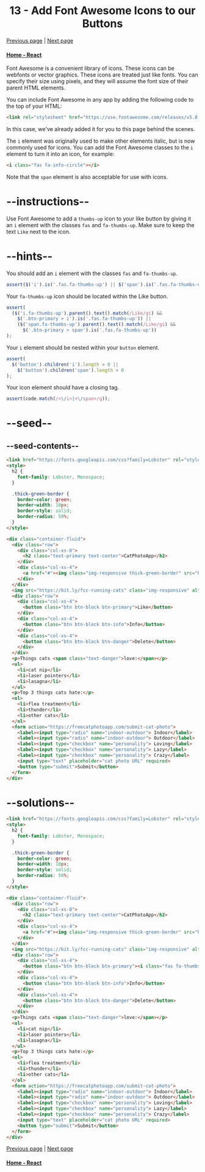 # <center>13 - Add Font Awesome Icons to our Buttons</center>

[Previous page](12-create-a-custom-heading.md) | [Next page](14-add-font-awesome-icons-to-all-of-our-buttons.md)

#### [Home - React](./README.md)


Font Awesome is a convenient library of icons. These icons can be webfonts or vector graphics. These icons are treated just like fonts. You can specify their size using pixels, and they will assume the font size of their parent HTML elements.

You can include Font Awesome in any app by adding the following code to the top of your HTML:

```html
<link rel="stylesheet" href="https://use.fontawesome.com/releases/v5.8.1/css/all.css" integrity="sha384-50oBUHEmvpQ+1lW4y57PTFmhCaXp0ML5d60M1M7uH2+nqUivzIebhndOJK28anvf" crossorigin="anonymous">
```

In this case, we've already added it for you to this page behind the scenes.

The `i` element was originally used to make other elements italic, but is now commonly used for icons. You can add the Font Awesome classes to the `i` element to turn it into an icon, for example:

```html
<i class="fas fa-info-circle"></i>
```

Note that the `span` element is also acceptable for use with icons.

# --instructions--

Use Font Awesome to add a `thumbs-up` icon to your like button by giving it an `i` element with the classes `fas` and `fa-thumbs-up`. Make sure to keep the text `Like` next to the icon.

# --hints--

You should add an `i` element with the classes `fas` and `fa-thumbs-up`.

```js
assert($('i').is('.fas.fa-thumbs-up') || $('span').is('.fas.fa-thumbs-up'));
```

Your `fa-thumbs-up` icon should be located within the Like button.

```js
assert(
  ($('i.fa-thumbs-up').parent().text().match(/Like/gi) &&
    $('.btn-primary > i').is('.fas.fa-thumbs-up')) ||
    ($('span.fa-thumbs-up').parent().text().match(/Like/gi) &&
      $('.btn-primary > span').is('.fas.fa-thumbs-up'))
);
```

Your `i` element should be nested within your `button` element.

```js
assert(
  $('button').children('i').length > 0 ||
    $('button').children('span').length > 0
);
```

Your icon element should have a closing tag.

```js
assert(code.match(/<\/i>|<\/span>/g));
```

# --seed--

## --seed-contents--

```html
<link href="https://fonts.googleapis.com/css?family=Lobster" rel="stylesheet" type="text/css">
<style>
  h2 {
    font-family: Lobster, Monospace;
  }

  .thick-green-border {
    border-color: green;
    border-width: 10px;
    border-style: solid;
    border-radius: 50%;
  }
</style>

<div class="container-fluid">
  <div class="row">
    <div class="col-xs-8">
      <h2 class="text-primary text-center">CatPhotoApp</h2>
    </div>
    <div class="col-xs-4">
      <a href="#"><img class="img-responsive thick-green-border" src="https://bit.ly/fcc-relaxing-cat" alt="A cute orange cat lying on its back."></a>
    </div>
  </div>
  <img src="https://bit.ly/fcc-running-cats" class="img-responsive" alt="Three kittens running towards the camera.">
  <div class="row">
    <div class="col-xs-4">
      <button class="btn btn-block btn-primary">Like</button>
    </div>
    <div class="col-xs-4">
      <button class="btn btn-block btn-info">Info</button>
    </div>
    <div class="col-xs-4">
      <button class="btn btn-block btn-danger">Delete</button>
    </div>
  </div>
  <p>Things cats <span class="text-danger">love:</span></p>
  <ul>
    <li>cat nip</li>
    <li>laser pointers</li>
    <li>lasagna</li>
  </ul>
  <p>Top 3 things cats hate:</p>
  <ol>
    <li>flea treatment</li>
    <li>thunder</li>
    <li>other cats</li>
  </ol>
  <form action="https://freecatphotoapp.com/submit-cat-photo">
    <label><input type="radio" name="indoor-outdoor"> Indoor</label>
    <label><input type="radio" name="indoor-outdoor"> Outdoor</label>
    <label><input type="checkbox" name="personality"> Loving</label>
    <label><input type="checkbox" name="personality"> Lazy</label>
    <label><input type="checkbox" name="personality"> Crazy</label>
    <input type="text" placeholder="cat photo URL" required>
    <button type="submit">Submit</button>
  </form>
</div>
```

# --solutions--

```html
<link href="https://fonts.googleapis.com/css?family=Lobster" rel="stylesheet" type="text/css">
<style>
  h2 {
    font-family: Lobster, Monospace;
  }

  .thick-green-border {
    border-color: green;
    border-width: 10px;
    border-style: solid;
    border-radius: 50%;
  }
</style>

<div class="container-fluid">
  <div class="row">
    <div class="col-xs-8">
      <h2 class="text-primary text-center">CatPhotoApp</h2>
    </div>
    <div class="col-xs-4">
      <a href="#"><img class="img-responsive thick-green-border" src="https://bit.ly/fcc-relaxing-cat" alt="A cute orange cat lying on its back."></a>
    </div>
  </div>
  <img src="https://bit.ly/fcc-running-cats" class="img-responsive" alt="Three kittens running towards the camera.">
  <div class="row">
    <div class="col-xs-4">
      <button class="btn btn-block btn-primary"><i class="fas fa-thumbs-up"></i> Like</button>
    </div>
    <div class="col-xs-4">
      <button class="btn btn-block btn-info">Info</button>
    </div>
    <div class="col-xs-4">
      <button class="btn btn-block btn-danger">Delete</button>
    </div>
  </div>
  <p>Things cats <span class="text-danger">love:</span></p>
  <ul>
    <li>cat nip</li>
    <li>laser pointers</li>
    <li>lasagna</li>
  </ul>
  <p>Top 3 things cats hate:</p>
  <ol>
    <li>flea treatment</li>
    <li>thunder</li>
    <li>other cats</li>
  </ol>
  <form action="https://freecatphotoapp.com/submit-cat-photo">
    <label><input type="radio" name="indoor-outdoor"> Indoor</label>
    <label><input type="radio" name="indoor-outdoor"> Outdoor</label>
    <label><input type="checkbox" name="personality"> Loving</label>
    <label><input type="checkbox" name="personality"> Lazy</label>
    <label><input type="checkbox" name="personality"> Crazy</label>
    <input type="text" placeholder="cat photo URL" required>
    <button type="submit">Submit</button>
  </form>
</div>
```



[Previous page](12-create-a-custom-heading.md) | [Next page](14-add-font-awesome-icons-to-all-of-our-buttons.md)

#### [Home - React](./README.md)